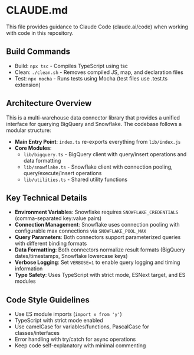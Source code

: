 # CLAUDE.md

This file provides guidance to Claude Code (claude.ai/code) when working with code in this repository.

## Build Commands
- Build: `npx tsc` - Compiles TypeScript using tsc
- Clean: `./clean.sh` - Removes compiled JS, map, and declaration files
- Test: `npx mocha` - Runs tests using Mocha (test files use .test.ts extension)

## Architecture Overview
This is a multi-warehouse data connector library that provides a unified interface for querying BigQuery and Snowflake. The codebase follows a modular structure:

- **Main Entry Point**: `index.ts` re-exports everything from `lib/index.js`
- **Core Modules**: 
  - `lib/bigquery.ts` - BigQuery client with query/insert operations and data formatting
  - `lib/snowflake.ts` - Snowflake client with connection pooling, query/execute/insert operations
  - `lib/utilities.ts` - Shared utility functions

## Key Technical Details
- **Environment Variables**: Snowflake requires `SNOWFLAKE_CREDENTIALS` (comma-separated key:value pairs)
- **Connection Management**: Snowflake uses connection pooling with configurable max connections via `SNOWFLAKE_POOL_MAX`
- **Query Parameters**: Both connectors support parameterized queries with different binding formats
- **Data Formatting**: Both connectors normalize result formats (BigQuery dates/timestamps, Snowflake lowercase keys)
- **Verbose Logging**: Set `VERBOSE=1` to enable query logging and timing information
- **Type Safety**: Uses TypeScript with strict mode, ESNext target, and ES modules

## Code Style Guidelines
- Use ES module imports (`import x from 'y'`)
- TypeScript with strict mode enabled
- Use camelCase for variables/functions, PascalCase for classes/interfaces
- Error handling with try/catch for async operations
- Keep code self-explanatory with minimal commenting